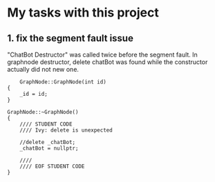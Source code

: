 # My tasks with this project
## 1. fix the segment fault issue
"ChatBot Destructor" was called twice before the segment fault. 
In graphnode destructor, delete chatBot was found while the constructor actually did not new one.
```    
    GraphNode::GraphNode(int id)
{
    _id = id;
}

GraphNode::~GraphNode()
{
    //// STUDENT CODE
    //// Ivy: delete is unexpected

    //delete _chatBot; 
    _chatBot = nullptr;

    ////
    //// EOF STUDENT CODE
}
```
